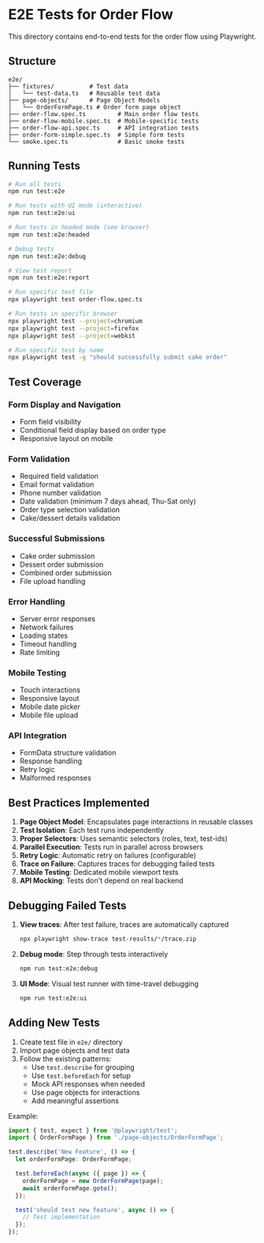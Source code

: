 # E2E Tests for Order Flow

This directory contains end-to-end tests for the order flow using Playwright.

## Structure

```
e2e/
├── fixtures/          # Test data
│   └── test-data.ts   # Reusable test data
├── page-objects/      # Page Object Models
│   └── OrderFormPage.ts # Order form page object
├── order-flow.spec.ts         # Main order flow tests
├── order-flow-mobile.spec.ts  # Mobile-specific tests
├── order-flow-api.spec.ts     # API integration tests
├── order-form-simple.spec.ts  # Simple form tests
└── smoke.spec.ts              # Basic smoke tests
```

## Running Tests

```bash
# Run all tests
npm run test:e2e

# Run tests with UI mode (interactive)
npm run test:e2e:ui

# Run tests in headed mode (see browser)
npm run test:e2e:headed

# Debug tests
npm run test:e2e:debug

# View test report
npm run test:e2e:report

# Run specific test file
npx playwright test order-flow.spec.ts

# Run tests in specific browser
npx playwright test --project=chromium
npx playwright test --project=firefox
npx playwright test --project=webkit

# Run specific test by name
npx playwright test -g "should successfully submit cake order"
```

## Test Coverage

### Form Display and Navigation
- Form field visibility
- Conditional field display based on order type
- Responsive layout on mobile

### Form Validation
- Required field validation
- Email format validation
- Phone number validation
- Date validation (minimum 7 days ahead, Thu-Sat only)
- Order type selection validation
- Cake/dessert details validation

### Successful Submissions
- Cake order submission
- Dessert order submission
- Combined order submission
- File upload handling

### Error Handling
- Server error responses
- Network failures
- Loading states
- Timeout handling
- Rate limiting

### Mobile Testing
- Touch interactions
- Responsive layout
- Mobile date picker
- Mobile file upload

### API Integration
- FormData structure validation
- Response handling
- Retry logic
- Malformed responses

## Best Practices Implemented

1. **Page Object Model**: Encapsulates page interactions in reusable classes
2. **Test Isolation**: Each test runs independently
3. **Proper Selectors**: Uses semantic selectors (roles, text, test-ids)
4. **Parallel Execution**: Tests run in parallel across browsers
5. **Retry Logic**: Automatic retry on failures (configurable)
6. **Trace on Failure**: Captures traces for debugging failed tests
7. **Mobile Testing**: Dedicated mobile viewport tests
8. **API Mocking**: Tests don't depend on real backend

## Debugging Failed Tests

1. **View traces**: After test failure, traces are automatically captured
   ```bash
   npx playwright show-trace test-results/*/trace.zip
   ```

2. **Debug mode**: Step through tests interactively
   ```bash
   npm run test:e2e:debug
   ```

3. **UI Mode**: Visual test runner with time-travel debugging
   ```bash
   npm run test:e2e:ui
   ```

## Adding New Tests

1. Create test file in `e2e/` directory
2. Import page objects and test data
3. Follow the existing patterns:
   - Use `test.describe` for grouping
   - Use `test.beforeEach` for setup
   - Mock API responses when needed
   - Use page objects for interactions
   - Add meaningful assertions

Example:
```typescript
import { test, expect } from '@playwright/test';
import { OrderFormPage } from './page-objects/OrderFormPage';

test.describe('New Feature', () => {
  let orderFormPage: OrderFormPage;

  test.beforeEach(async ({ page }) => {
    orderFormPage = new OrderFormPage(page);
    await orderFormPage.goto();
  });

  test('should test new feature', async () => {
    // Test implementation
  });
});
```